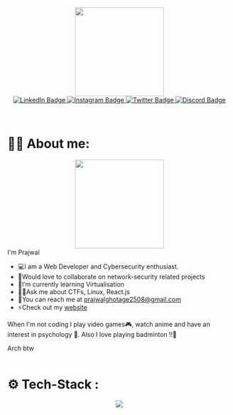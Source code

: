 <div id="header" align="center">
  <img src="https://media.giphy.com/media/M9gbBd9nbDrOTu1Mqx/giphy.gif" width="200"/>
</div>
<div id="badges" align="center">
  <a href="https://linkedin.com/in/prajwal-ghotage" target="_blank">
    <img src="https://img.shields.io/badge/LinkedIn-blue?style=for-the-badge&logo=linkedin&logoColor=white" alt="LinkedIn Badge"/>
  </a>
  <a href="https://instagram.com/praj_wxl89" target="_blank">
    <img src="https://img.shields.io/badge/Instagram-white?style=for-the-badge&logo=instagram&logoColor=#f72c8b" alt="Instagram Badge"/>
  </a>
  <a href="https://twitter.com/grin980" target="_blank">
    <img src="https://img.shields.io/badge/Twitter-blue?style=for-the-badge&logo=twitter&logoColor=white" alt="Twitter Badge"/>
  </a>
  <a href="https://discord.com/users/754645244959522827" target="_blank">
    <img src="https://img.shields.io/badge/Discord-5865F2?style=for-the-badge&logo=discord&logoColor=white" alt="Discord Badge"/>
  </a>
</div> 
<br>
<br>

# 👨‍💻 About me:
<div id="header" align="center">
  <img src="https://media.giphy.com/media/H6E7CjSrSVWhgEV7E8/giphy.gif" width="200"/>
</div>
<span>I'm Prajwal</span>
<ul>
  <li>💻I am a Web Developer and Cybersecurity enthusiast.</li> 
  <li>🤝Would love to collaborate on network-security related projects</li>
  <li>📀I’m currently learning Virtualisation</li>
  <li>🐱‍👤Ask me about CTFs, Linux, React.js</li>
  <li>📧You can reach me at <a href="mailto:prajwalghotage2508@gmail.com">prajwalghotage2508@gmail.com</a></li>
  <li>⚡Check out my  <a href="https://prajwalghotage.netlify.app" target="_blank">website</a></li>
</ul>

When I'm not coding I play video games🎮, watch anime and have an interest in psychology 🧠. Also I love playing badminton !!🏸

Arch btw
<br>
<br>

# ⚙ Tech-Stack :
<div align="center">
  <a href="https://skillicons.dev">
  <img src="https://skillicons.dev/icons?i=java,python,javascript,react,tailwindcss,nodejs,mysql,mongodb,linux,git,express,bash,postman,vercel&theme=dark&perline=7">
  </a>
</div>
<br>
<br>
